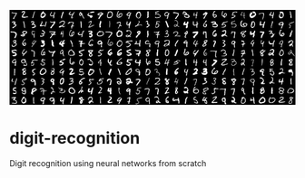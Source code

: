 ![](results/portada.jpg)

# digit-recognition
Digit recognition using neural networks from scratch

